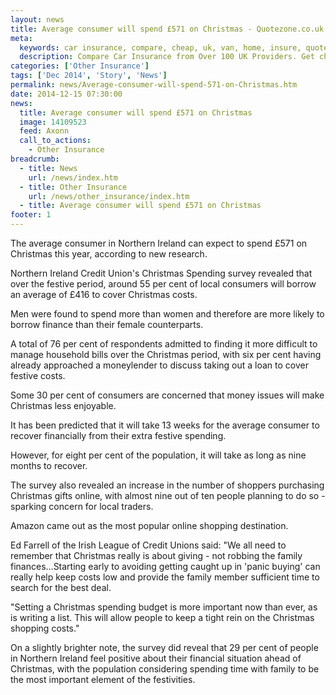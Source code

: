 ```yaml
---
layout: news
title: Average consumer will spend £571 on Christmas - Quotezone.co.uk
meta:
  keywords: car insurance, compare, cheap, uk, van, home, insure, quotes, online, comparison, bike, loans, life
  description: Compare Car Insurance from Over 100 UK Providers. Get cheap quotes online now using our fast, free, secure comparison site
categories: ['Other Insurance']
tags: ['Dec 2014', 'Story', 'News']
permalink: news/Average-consumer-will-spend-571-on-Christmas.htm
date: 2014-12-15 07:30:00
news:
  title: Average consumer will spend £571 on Christmas
  image: 14109523
  feed: Axonn
  call_to_actions:
    - Other Insurance
breadcrumb:
  - title: News
    url: /news/index.htm
  - title: Other Insurance
    url: /news/other_insurance/index.htm
  - title: Average consumer will spend £571 on Christmas
footer: 1
---
```


The average consumer in Northern Ireland can expect to spend &pound;571 on Christmas this year, according to new research.

Northern Ireland Credit Union&#39;s Christmas Spending survey revealed that over the festive period, around 55 per cent of local consumers will borrow an average of &pound;416 to cover Christmas costs.

Men were found to spend more than women and therefore are more likely to borrow finance than their female counterparts.

A total of 76 per cent of respondents admitted to finding it more difficult to manage household bills over the Christmas period, with six per cent having already approached a moneylender to discuss taking out a loan to cover festive costs.

Some 30 per cent of consumers are concerned that money issues will make Christmas less enjoyable.

It has been predicted that it will take 13 weeks for the average consumer to recover financially from their extra festive spending.

However, for eight per cent of the population, it will take as long as nine months to recover.

The survey also revealed an increase in the number of shoppers purchasing Christmas gifts online, with almost nine out of ten people planning to do so - sparking concern for local traders.

Amazon came out as the most popular online shopping destination.

Ed Farrell of the Irish League of Credit Unions said: &quot;We all need to remember that Christmas really is about giving - not robbing the family finances...Starting early to avoiding getting caught up in &#39;panic buying&#39; can really help keep costs low and provide the family member sufficient time to search for the best deal.

&quot;Setting a Christmas spending budget is more important now than ever, as is writing a list. This will allow people to keep a tight rein on the Christmas shopping costs.&quot;

On a slightly brighter note, the survey did reveal that 29 per cent of people in Northern Ireland feel positive about their financial situation ahead of Christmas, with the population considering spending time with family to be the most important element of the festivities.
